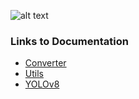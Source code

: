 ![alt text](https://github.com/amine0110/pycad/blob/main/assets/pycad_cover.png?raw=true)




### Links to Documentation
- [Converter](https://pycad.notion.site/Converters-9fa56b33415f4078b90251c2f433faa7?pvs=4)
- [Utils](https://pycad.notion.site/Utils-37cd647a3c314244ac562f8005a7e671?pvs=4)
- [YOLOv8](https://pycad.notion.site/YOLOv8-6f95034bc4fc4b82b9827080f4dc10cb?pvs=4)